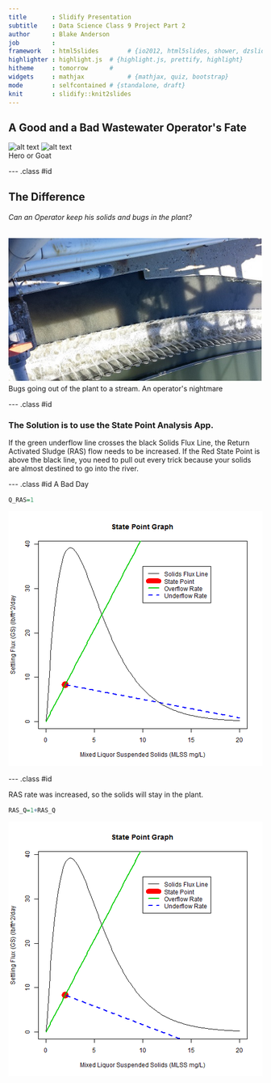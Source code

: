 ```yaml
---
title       : Slidify Presentation
subtitle    : Data Science Class 9 Project Part 2
author      : Blake Anderson
job         : 
framework   : html5slides        # {io2012, html5slides, shower, dzslides, ...}
highlighter : highlight.js  # {highlight.js, prettify, highlight}
hitheme     : tomorrow      # 
widgets     : mathjax            # {mathjax, quiz, bootstrap}
mode        : selfcontained # {standalone, draft}
knit        : slidify::knit2slides
---
```


## A Good and a Bad Wastewater Operator's Fate
![alt text](http://alruralwater.com/about/News/images/2012_Awards_3.jpg) ![alt text](http://www.salem-news.com/stimg/february102010/handcuffed_new_.jpg)
<br />Hero or Goat

--- .class #id 

## The Difference
###### Can an Operator keep his solids and bugs in the plant?
![alt text](.//mod_1415118689814.jpg) 
<br />
Bugs going out of the plant to a stream. An operator's nightmare

--- .class #id
### The Solution is to use the State Point Analysis App. 
If the green underflow line crosses the black Solids Flux Line, the Return
Activated Sludge (RAS) flow needs to be increased.  If the Red State Point is 
above the black line, you need to pull out every trick because your solids
are almost destined to go into the river. 




--- .class #id
A Bad Day

```r
Q_RAS=1
```


![plot of chunk unnamed-chunk-2](assets/fig/unnamed-chunk-2-1.png) 

--- .class #id

RAS rate was increased, so the solids will stay in the plant.


```r
RAS_Q=1+RAS_Q
```

![plot of chunk unnamed-chunk-4](assets/fig/unnamed-chunk-4-1.png) 




